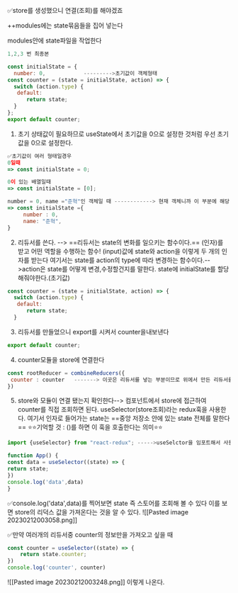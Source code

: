 ✅store를 생성했으니 연결(조회)를 해야겠죠

++modules에는  state묶음들을 집어 넣는다

modules안에 state파일을 작업한다
```js
1,2,3 번 최종본

const initialState = {
  number: 0,            --------->초기값이 객체형태
const counter = (state = initialState, action) => {
  switch (action.type) {
   default:
      return state;
  }
};
export default counter;
```

1. 초기 상태값이 필요하므로 useState에서 초기값을 0으로 설정한 것처럼 우선 초기값을 0으로 설정한다.
```js
✅초기값이 여러 형태일경우
0일때 
=> const initialState = 0;

0이 있는 배열일때 
=> const initialState = [0];

number = 0, name ="준혁"인 객체일 때 ------------> 현재 객체니까 이 부분에 해당
=> const initialState ={ 
     number : 0,
     name: "준혁",
}
```

2. 리듀서를 쓴다.
--> ==리듀서는 state의 변화를 일으키는 함수이다.== (인자)를 받고 어떤 역할을 수행하는 함수!
(input)값에 state와 action을 이렇게 두 개의 인자를 받는다
여기서는 state를 action의 type에 따라 변경하는 함수이다.-->action은 state를 어떻게 변경,수정할건지를 말한다.
state에 initialState를 할당해줘야한다.(초기값)
```js
const counter = (state = initialState, action) => {
  switch (action.type) {
   default:
      return state;
  }
```

3. 리듀서를 만들었으니 export를 시켜서 counter을내보낸다
```js
export default counter;
```

4. counter모듈을 store에 연결한다
```js
const rootReducer = combineReducers({
 counter : counter   -------> 이곳은 리듀서를 넣는 부분이므로 위에서 만든 리듀서를 넣어줌
})
```

5. store와 모듈이 연결 됐는지 확인한다--> 컴포넌트에서 store에 접근하여 counter를 직접 조회하면 된다.
 useSelector(store조회)라는 redux훅을 사용한다.
 여기서 인자로 들어가는 state는 ==중앙 저장소 안에 있는 state 전체를 말한다==
 ⭐⭐기억할 것 : ()를 하면 이 훅을 호출한다는 의미⭐⭐
 ```js
 import {useSelector} from "react-redux"; ----->useSelctor을 임포트해서 사용

 function App() {
 const data = useSelector((state) => {
 return state;
 })
 console.log('data',data)
 }
```
✅console.log('data',data)를 찍어보면 state 즉 스토어를 조회해 볼 수 있다
    이를 보면 store의 리덕스 값을 가져온다는 것을 알 수 있다.
![[Pasted image 20230212003058.png]]

✅만약 여러개의 리듀서중 counter의 정보만을 가져오고 싶을 때
```js
const counter = useSelector((state) => {
	return state.counter;
})
console.log('counter', counter)
```
![[Pasted image 20230212003248.png]]
이렇게 나온다.